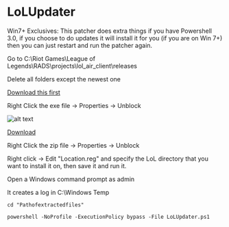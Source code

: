 LoLUpdater
==========


Win7+ Exclusives:
This patcher does extra things if you have Powershell 3.0, if you choose to do updates it will install it for you (if you are on Win 7+) then you can just restart and run the patcher again.

Go to C:\Riot Games\League of Legends\RADS\projects\lol_air_client\releases

Delete all folders except the newest one

[Download this first](http://developer.download.nvidia.com/cg/Cg_3.1/Cg-3.1_April2012_Setup.exe)

Right Click the exe file -> Properties -> Unblock

![alt text](http://imgur.com/z7PhjiS)

[Download](https://github.com/Loggan08/LoLUpdater/archive/master.zip)

Right Click the zip file -> Properties -> Unblock

Right click -> Edit "Location.reg" and specify the LoL directory that you want to install it on, then save it and run it.

Open a Windows command prompt as admin

It creates a log in C:\Windows Temp


```Batch
cd "Pathofextractedfiles"

powershell -NoProfile -ExecutionPolicy bypass -File LoLUpdater.ps1

